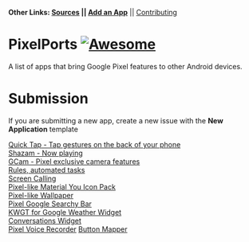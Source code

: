 **Other Links: [Sources](Sources.md) || [Add an App](https://github.com/jdev082/PixelPorts/issues/new?assignees=jdev082&labels=application&template=submit-an-application.md&title=Add+%5BNAME%5D+to+the+list)** || [Contributing](contributing.md)
# PixelPorts [![Awesome](https://awesome.re/badge.svg)](https://awesome.re)
A list of apps that bring Google Pixel features to other Android devices.
# Submission
If you are submitting a new app, create a new issue with the **New Application** template

[Quick Tap - Tap gestures on the back of your phone](https://github.com/KieronQuinn/TapTap/releases/latest) \
[Shazam - Now playing](https://play.google.com/store/apps/details?id=com.shazam.android) \
[GCam - Pixel exclusive camera features](https://www.xda-developers.com/google-camera-port-hub/) \
[Rules, automated tasks](https://play.google.com/store/apps/details?id=com.arlosoft.macrodroid) \
[Screen Calling](https://play.google.com/store/apps/details?id=com.realnetworks.kontxt.voice) \
[Pixel-like Material You Icon Pack](https://play.google.com/store/apps/details?id=iconpack.onsurface.monet) \
[Pixel-like Wallpaper](https://play.google.com/store/apps/details?id=com.pashapuma.pix.wallpapers) \
[Pixel Google Searchy Bar](https://play.google.com/store/apps/details?id=rk.android.app.searchbarwidget) \
[KWGT for Google Weather Widget](https://play.google.com/store/apps/details?id=org.kustom.widget) \
[Conversations Widget](https://play.google.com/store/apps/details?id=rk.android.app.android12_notificationwidget) \
[Pixel Voice Recorder](https://www.apkmirror.com/apk/google-inc/google-recorder/google-recorder-1-0-271580629-release/google-recorder-1-0-271580629-android-apk-download/download/?key=42cfb05c2aff74717fae7957eab8bd5518a02d5c)
[Button Mapper](https://play.google.com/store/apps/details?id=flar2.homebutton&hl=en_IN)

